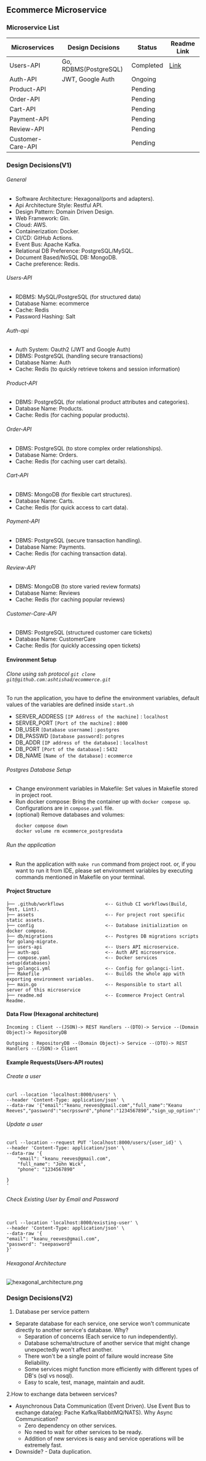## Ecommerce Microservice

### Microservice List

| Microservices     | Design Decisions      | Status    | Readme Link                                                               |
|-------------------|-----------------------|-----------|---------------------------------------------------------------------------|
| Users-API         | Go, RDBMS(PostgreSQL) | Completed | [Link](https://github.com/ashtishad/ecommerce/tree/main/users-api#readme) |
| Auth-API          | JWT, Google Auth      | Ongoing   |                                                                           |
| Product-API       |                       | Pending   |                                                                           |
| Order-API         |                       | Pending   |                                                                           |
| Cart-API          |                       | Pending   |                                                                           |
| Payment-API       |                       | Pending   |                                                                           |
| Review-API        |                       | Pending   |                                                                           |
| Customer-Care-API |                       | Pending   |                                                                           |

### Design Decisions(V1)

###### General

* Software Architecture: Hexagonal(ports and adapters).
* Api Architecture Style: Restful API.
* Design Pattern: Domain Driven Design.
* Web Framework: Gin.
* Cloud: AWS.
* Containerization: Docker.
* CI/CD: GitHub Actions.
* Event Bus: Apache Kafka.
* Relational DB Preference: PostgreSQL/MySQL.
* Document Based/NoSQL DB: MongoDB.
* Cache preference: Redis.

###### Users-API

* RDBMS: MySQL/PostgreSQL (for structured data)
* Database Name: ecommerce
* Cache: Redis
* Password Hashing: Salt

###### Auth-api

* Auth System: Oauth2 (JWT and Google Auth)
* DBMS: PostgreSQL (handling secure transactions)
* Database Name: Auth
* Cache: Redis (to quickly retrieve tokens and session information)

###### Product-API

* DBMS: PostgreSQL (for relational product attributes and categories).
* Database Name: Products.
* Cache: Redis (for caching popular products).

###### Order-API

* DBMS: PostgreSQL (to store complex order relationships).
* Database Name: Orders.
* Cache: Redis (for caching user cart details).

###### Cart-API

* DBMS: MongoDB (for flexible cart structures).
* Database Name: Carts.
* Cache: Redis (for quick access to cart data).

###### Payment-API

* DBMS: PostgreSQL (secure transaction handling).
* Database Name: Payments.
* Cache: Redis (for caching transaction data).

###### Review-API

* DBMS: MongoDB (to store varied review formats)
* Database Name: Reviews
* Cache: Redis (for caching popular reviews)

###### Customer-Care-API

* DBMS: PostgreSQL (structured customer care tickets)
* Database Name: CustomerCare
* Cache: Redis (for quickly accessing open tickets)

#### Environment Setup

###### Clone using ssh protocol `git clone git@github.com:ashtishad/ecommerce.git`

To run the application, you have to define the environment variables, default values of the variables are defined inside `start.sh`

- SERVER_ADDRESS    `[IP Address of the machine]` : `localhost`
- SERVER_PORT       `[Port of the machine]` : `8000`
- DB_USER           `[Database username]` : `postgres`
- DB_PASSWD         `[Database password]`: `potgres`
- DB_ADDR           `[IP address of the database]` : `localhost`
- DB_PORT           `[Port of the database]` : `5432`
- DB_NAME           `[Name of the database]` : `ecommerce`

###### Postgres Database Setup

* Change environment variables in Makefile: Set values in Makefile stored in project root.
* Run docker compose: Bring the container up with `docker compose up`. Configurations are in `compose.yaml` file.
* (optional) Remove databases and volumes:
  ```
  docker compose down
  docker volume rm ecommerce_postgresdata
  ```

###### Run the application

* Run the application with `make run` command from project root. or, if you want to run it from IDE, please set
  environment variables by executing commands mentioned in Makefile on your terminal.


#### Project Structure
```
├── .github/workflows               <-- Github CI workflows(Build, Test, Lint).
├── assets                          <-- For project root specific static assets.
├── config                          <-- Database initialization on docker compose.
├── db/migrations                   <-- Postgres DB migrations scripts for golang-migrate.
├── users-api                       <-- Users API microservice.
├── auth-api                        <-- Auth API microservice.
├── compose.yaml                    <-- Docker services setup(databases)
├── golangci.yml                    <-- Config for golangci-lint. 
├── Makefile                        <-- Builds the whole app with exporting environment variables.
├── main.go                         <-- Responsible to start all server of this microservice
├── readme.md                       <-- Ecommerce Project Central Readme.

```

#### Data Flow (Hexagonal architecture)

    Incoming : Client --(JSON)-> REST Handlers --(DTO)-> Service --(Domain Object)-> RepositoryDB

    Outgoing : RepositoryDB --(Domain Object)-> Service --(DTO)-> REST Handlers --(JSON)-> Client


#### Example Requests(Users-API routes)

###### Create a user

```
curl --location 'localhost:8000/users' \
--header 'Content-Type: application/json' \
--data-raw '{"email":"keanu_reeves@gmail.com","full_name":"Keanu Reeves","password":"secrpsswrd","phone":"1234567890","sign_up_option":"general"}'
```

###### Update a user

```
curl --location --request PUT 'localhost:8000/users/{user_id}' \
--header 'Content-Type: application/json' \
--data-raw '{
	"email": "keanu_reeves@gmail.com",
	"full_name": "John Wick",
    "phone": "1234567890"
	
}
'
```

###### Check Existing User by Email and Password

```

curl --location 'localhost:8000/existing-user' \
--header 'Content-Type: application/json' \
--data-raw '{
"email": "keanu_reeves@gmail.com",
"password": "seepasword"
}'

```




###### Hexagonal Architecture

![hexagonal_architecture.png](assets%2Fimages%2Fhexagonal_architecture.png)

### Design Decisions(V2)

1. Database per service pattern

* Separate database for each service, one service won't communicate directly to another service's database. Why?
  * Separation of concerns (Each service to run independently).
  * Database schema/structure of another service that might change unexpectedly won't affect another.
  * There won't be a single point of failure would increase Site Reliability.
  * Some services might function more efficiently with different types of DB's (sql vs nosql).
  * Easy to scale, test, manage, maintain and audit.

2.How to exchange data between services?

* Asynchronous Data Communication (Event Driven). Use Event Bus to exchange data(eg: Pache Kafka/RabbitMQ/NATS). Why
  Async Communication?
  * Zero dependency on other services.
  * No need to wait for other services to be ready.
  * Addition of new services is easy and service operations will be extremely fast.
* Downside? - Data duplication.

